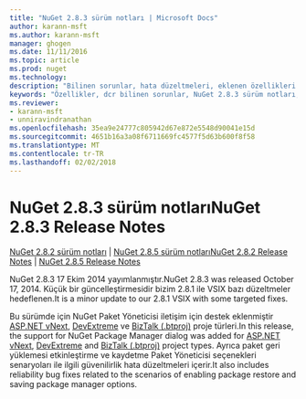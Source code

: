 ```yaml
---
title: "NuGet 2.8.3 sürüm notları | Microsoft Docs"
author: karann-msft
ms.author: karann-msft
manager: ghogen
ms.date: 11/11/2016
ms.topic: article
ms.prod: nuget
ms.technology: 
description: "Bilinen sorunlar, hata düzeltmeleri, eklenen özellikleri ve dcr NuGet 2.8.3 dahil etmek için sürüm notları."
keywords: "Özellikler, dcr bilinen sorunlar, NuGet 2.8.3 sürüm notları, hata düzeltmeleri eklendi"
ms.reviewer:
- karann-msft
- unniravindranathan
ms.openlocfilehash: 35ea9e24777c805942d67e872e5548d90041e15d
ms.sourcegitcommit: 4651b16a3a08f6711669fc4577f5d63b600f8f58
ms.translationtype: MT
ms.contentlocale: tr-TR
ms.lasthandoff: 02/02/2018
---
```

# <a name="nuget-283-release-notes"></a><span data-ttu-id="9ee61-104">NuGet 2.8.3 sürüm notları</span><span class="sxs-lookup"><span data-stu-id="9ee61-104">NuGet 2.8.3 Release Notes</span></span>

<span data-ttu-id="9ee61-105">[NuGet 2.8.2 sürüm notları](../release-notes/nuget-2.8.2.md) | [NuGet 2.8.5 sürüm notları](../release-notes/nuget-2.8.5.md)</span><span class="sxs-lookup"><span data-stu-id="9ee61-105">[NuGet 2.8.2 Release Notes](../release-notes/nuget-2.8.2.md) | [NuGet 2.8.5 Release Notes](../release-notes/nuget-2.8.5.md)</span></span>

<span data-ttu-id="9ee61-106">NuGet 2.8.3 17 Ekim 2014 yayımlanmıştır.</span><span class="sxs-lookup"><span data-stu-id="9ee61-106">NuGet 2.8.3 was released October 17, 2014.</span></span> <span data-ttu-id="9ee61-107">Küçük bir güncelleştirmesidir bizim 2.8.1 ile VSIX bazı düzeltmeler hedeflenen.</span><span class="sxs-lookup"><span data-stu-id="9ee61-107">It is a minor update to our 2.8.1 VSIX with some targeted fixes.</span></span>

<span data-ttu-id="9ee61-108">Bu sürümde için NuGet Paket Yöneticisi iletişim için destek eklenmiştir [ASP.NET vNext](http://www.asp.net/vnext), [DevExtreme](http://js.devexpress.com/) ve [BizTalk (.btproj)](/biztalk/core/developing-biztalk-server-applications) proje türleri.</span><span class="sxs-lookup"><span data-stu-id="9ee61-108">In this release, the support for NuGet Package Manager dialog was added for [ASP.NET vNext](http://www.asp.net/vnext), [DevExtreme](http://js.devexpress.com/) and [BizTalk (.btproj)](/biztalk/core/developing-biztalk-server-applications) project types.</span></span> <span data-ttu-id="9ee61-109">Ayrıca paket geri yüklemesi etkinleştirme ve kaydetme Paket Yöneticisi seçenekleri senaryoları ile ilgili güvenilirlik hata düzeltmeleri içerir.</span><span class="sxs-lookup"><span data-stu-id="9ee61-109">It also includes reliability bug fixes related to the scenarios of enabling package restore and saving package manager options.</span></span>
